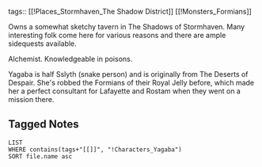 tags:: [[!Places_Stormhaven_The Shadow District]] [[!Monsters_Formians]]

Owns a somewhat sketchy tavern in The Shadows of Stormhaven. Many interesting folk come here for various reasons and there are ample sidequests available.

Alchemist. Knowledgeable in poisons.

Yagaba is half Sslyth (snake person) and is originally from The Deserts of Despair. She's robbed the Formians of their Royal Jelly before, which made her a perfect consultant for Lafayette and Rostam when they went on a mission there.

## Tagged Notes
```dataview
LIST
WHERE contains(tags+"[[]]", "!Characters_Yagaba")
SORT file.name asc
```
